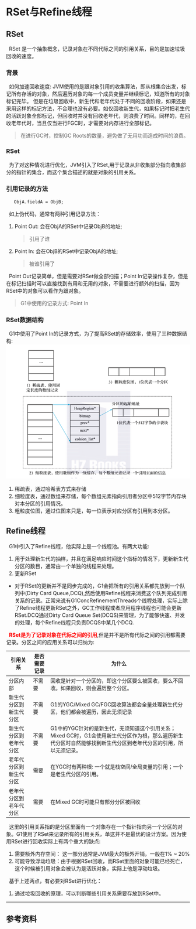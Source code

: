 # RSet与Refine线程
## RSet
&nbsp;&nbsp;RSet 是一个抽象概念，记录对象在不同代际之间的引用关系，目的是加速垃圾回收的速度。

### 背景
&nbsp;&nbsp;如何加速回收速度: JVM使用的是跟对象引用的收集算法，即从根集合出发，标记所有存活的对象，然后遍历对象的每一个成员变量并继续标记，知道所有的对象标记完毕。 但是在垃圾回收中，新生代和老年代处于不同的回收阶段，如果还是采用这样的标记方法，不合理也没有必要。如仅回收新生代，如果标记时把老生代的活跃对象全部标记，但回收时并没有回收老年代，则浪费了时间。同样的，在回收老年代时，当且仅当进行FGC时，才需要对内存进行全部标记。
> 在进行GC时，控制GC Roots的数量，避免做了无用功而造成时间的浪费。

### RSet
&nbsp;&nbsp;为了对这种情况进行优化，JVM引入了RSet,用于记录从非收集部分指向收集部分的指针的集合，而这个集合描述的就是对象的引用关系。

### 引用记录的方法
  ```txt
     ObjA.fieldA = ObjB;
  ```
&nbsp;&nbsp;如上伪代码，通常有两种引用记录方法：
1. Point Out: 会在ObjA的RSet中记录ObjB的地址;
   > 引用了谁
2. Point In: 会在ObjB的RSet中记录ObjA的地址;
   > 被谁引用了

&nbsp;&nbsp;Point Out记录简单，但是需要对RSet做全部扫描；Point In记录操作复杂，但是在标记扫描时可以直接找到有用和无用的对象，不需要进行额外的扫描，因为RSet中的对象可以看作为跟对象。
> G1中使用的记录方式: Point In

### RSet数据结构
&nbsp;&nbsp;G1中使用了Point In的记录方式，为了提高RSet的存储效率，使用了三种数据结构:
<img src="./pics/a6e147e116ee455eb53e0742d0500dcd.png"/>
1. 稀疏表，通过哈希表方式来存储
2. 细粒度表，通过数组来存储，每个数组元素指向引用者分区中512字节内存块对本分区的引用情况。
3. 粗粒度位图，通过位图来只是，每一位表示对应分区有引用到本分区。



## Refine线程
&nbsp;&nbsp;G1中引入了Refine线程，他实际上是一个线程池。有两大功能:
1. 用于处理新生代的抽样，并且在满足响应时间这个指标的情况下，更新新生代分区的数目，通常由一个单独的线程来处理。
2. 更新RSet
- 对于RSet的更新并不是同步完成的，G1会把所有的引用关系都先放到一个队列中(Dirty Card Queue,DCQ),然后使用Refine线程来消费这个队列完成引用关系的记录。正常来说有G1ConcRefinementThreads个线程处理，实际上除了Refine线程更新RSet之外，GC工作线程或者应用程序线程也可能会更新RSet.DCQ通过Dirty Card Queue Set(DCQS)来管理，为了能够快速、并发的处理，每个Refine线程只负责DCQS中某几个DCQ.

&nbsp;&nbsp;<font color="red">**RSet是为了记录对象在代际之间的引用**</font>,但是并不是所有代际之间的引用都需要记录。分区之间的应用关系可以归纳为:

|引用关系|是否需要记录|为什么|
|---|---|---|
|分区内部|不需要|回收是针对一个分区的，即这个分区要么被回收，要么不回收。如果回收，则会遍历整个分区。|
|新生代分区到新生代分区|不需要|G1的YGC/Mixed GC/FGC回收算法都会全量处理新生代分区，他们都会被遍历，因此无须记录|
|新生代分区到老年代分区|不需要|G1中的YGC针对的是新生代，无须知道这个引用关系；Mixed GC时，G1会使用新生代分区作为根，那么遍历新生代分区时自然能够找到新生代分区到老年代分区的引用，所以无须记录。|
|老年代分区到新生代分区|需要|在YGC时有两种根: 一个就是栈空间/全局变量的引用；一个是老生代分区的引用。|
|老年代分区到老年代分区|需要|在Mixed GC时可能只有部分分区被回收|

&nbsp;&nbsp;这里的引用关系指的是分区里面有一个对象存在一个指针指向另一个分区的对象。G1使用了RSet来记录所有的引用关系，单这并不是最优的设计方案。因为使用RSet进行回收实际上有两个重大的缺点:
1. 需要额外内存空间： 这一部分通常是JVM最大的额外开销，一般在1% ~ 20%
2. 可能导致浮动垃圾：由于根据RSet回收，而RSet里面的对象可能已经死亡，这个时候被引用对象会被认为是活跃对象，实际上他是浮动垃圾。

&nbsp;&nbsp;基于上述两点，有必要对RSet进行优化：
1. 通过垃圾回收的原理，可以判断哪些引用关系需要存放到RSet中。
--- 
## 参考资料